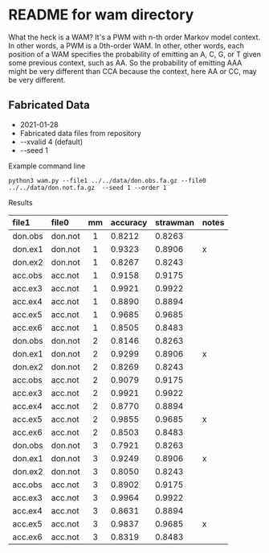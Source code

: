 README for wam directory
========================

What the heck is a WAM? It's a PWM with n-th order Markov model context.
In other words, a PWM is a 0th-order WAM. In other, other words, each
position of a WAM specifies the probability of emitting an A, C, G, or T
given some previous context, such as AA. So the probability of emitting
AAA might be very different than CCA because the context, here AA or CC,
may be very different.

## Fabricated Data ##

+ 2021-01-28
+ Fabricated data files from repository
+ --xvalid 4 (default)
+ --seed 1

Example command line

	python3 wam.py --file1 ../../data/don.obs.fa.gz --file0 ../../data/don.not.fa.gz  --seed 1 --order 1

Results

| file1   | file0   | mm | accuracy | strawman | notes
|:--------|:--------|:--:|----------|:---------|:-----
| don.obs | don.not |  1 | 0.8212   | 0.8263   | 
| don.ex1 | don.not |  1 | 0.9323   | 0.8906   | x
| don.ex2 | don.not |  1 | 0.8267   | 0.8243   | 
| acc.obs | acc.not |  1 | 0.9158   | 0.9175   | 
| acc.ex3 | acc.not |  1 | 0.9921   | 0.9922   | 
| acc.ex4 | acc.not |  1 | 0.8890   | 0.8894   | 
| acc.ex5 | acc.not |  1 | 0.9685   | 0.9685   | 
| acc.ex6 | acc.not |  1 | 0.8505   | 0.8483   | 
| don.obs | don.not |  2 | 0.8146   | 0.8263   | 
| don.ex1 | don.not |  2 | 0.9299   | 0.8906   | x
| don.ex2 | don.not |  2 | 0.8269   | 0.8243   | 
| acc.obs | acc.not |  2 | 0.9079   | 0.9175   | 
| acc.ex3 | acc.not |  2 | 0.9921   | 0.9922   | 
| acc.ex4 | acc.not |  2 | 0.8770   | 0.8894   | 
| acc.ex5 | acc.not |  2 | 0.9855   | 0.9685   | x
| acc.ex6 | acc.not |  2 | 0.8503   | 0.8483   | 
| don.obs | don.not |  3 | 0.7921   | 0.8263   | 
| don.ex1 | don.not |  3 | 0.9249   | 0.8906   | x
| don.ex2 | don.not |  3 | 0.8050   | 0.8243   | 
| acc.obs | acc.not |  3 | 0.8902   | 0.9175   | 
| acc.ex3 | acc.not |  3 | 0.9964   | 0.9922   | 
| acc.ex4 | acc.not |  3 | 0.8631   | 0.8894   | 
| acc.ex5 | acc.not |  3 | 0.9837   | 0.9685   | x
| acc.ex6 | acc.not |  3 | 0.8319   | 0.8483   | 


